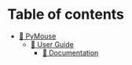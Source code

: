 # Table of contents

* [🤖 PyMouse](README.md)
  * [👮 User Guide](pymouse/user-guide/README.md)
    * [📖 Documentation](pymouse/user-guide/documentation.md)
